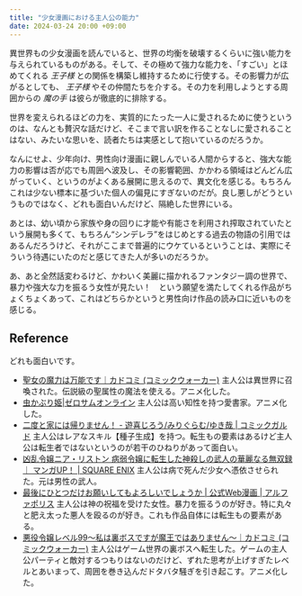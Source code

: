 ```yaml
---
title: "少女漫画における主人公の能力"
date: 2024-03-24 20:00 +09:00
---
```


異世界もの少女漫画を読んでいると、世界の均衡を破壊するくらいに強い能力を与えられているものがある。そして、その極めて強力な能力を、「すごい」とほめてくれる _王子様_ との関係を構築し維持するために行使する。その影響力が広がるとしても、 _王子様_ やその仲間たちを介する。その力を利用しようとする周囲からの _魔の手_ は彼らが徹底的に排除する。

世界を変えられるほどの力を、実質的にたった一人に愛されるために使うというのは、なんとも贅沢な話だけど、そこまで言い訳を作ることなしに愛されることはない、みたいな思いを、読者たちは実感として抱いているのだろうか。

なんにせよ、少年向け、男性向け漫画に親しんでいる人間からすると、強大な能力の影響は否が応でも周囲へ波及し、その影響範囲、かかわる領域はどんどん広がっていく、というのがよくある展開に思えるので、異文化を感じる。もちろんこれは少ない標本に基づいた個人の偏見にすぎないのだが。良し悪しがどうというものではなく、どれも面白いんだけど、隔絶した世界にいる。

あとは、幼い頃から家族や身の回りに才能や有能さを利用され搾取されていたという展開も多くて、もちろん“シンデレラ”をはじめとする過去の物語の引用ではあるんだろうけど、それがここまで普遍的にウケているということは、実際にそういう待遇にいたのだと感じてきた人が多いのだろうか。

あ、あと全然話変わるけど、かわいく美麗に描かれるファンタジー調の世界で、暴力や強大な力を振るう女性が見たい！　という願望を満たしてくれる作品がちょくちょくあって、これはどちらかというと男性向け作品の読み口に近いものを感じる。

## Reference

どれも面白いです。

- [聖女の魔力は万能です｜カドコミ (コミックウォーカー)](https://comic-walker.com/detail/KC_001223_S?episodeType=first)
    主人公は異世界に召喚された。伝説級の聖属性の魔法を使える。アニメ化した。
- [虫かぶり姫\|ゼロサムオンライン](https://zerosumonline.com/detail/musikaburihime)
    主人公は高い知性を持つ愛書家。アニメ化した。
- [二度と家には帰りません！ - 遊喜じろう/みりぐらむ/ゆき哉 \| コミックガルド](https://comic-gardo.com/episode/3269754496561197697)
    主人公はレアなスキル【種子生成】を持つ。転生もの要素はあるけど主人公は転生者ではないというのが若干のひねりがあって面白い。
- [凶乱令嬢ニア・リストン 病弱令嬢に転生した神殺しの武人の華麗なる無双録 ｜ マンガUP！ \| SQUARE ENIX](https://magazine.jp.square-enix.com/mangaup/original/kyouranreijoh/)
    主人公は病で死んだ少女へ憑依させられた。元は男性の武人。
- [最後にひとつだけお願いしてもよろしいでしょうか \| 公式Web漫画 \| アルファポリス](https://www.alphapolis.co.jp/manga/official/665000279)
    主人公は神の祝福を受けた女性。暴力を振るうのが好き。特に丸々と肥え太った悪人を殴るのが好き。これも作品自体には転生もの要素がある。
- [悪役令嬢レベル99～私は裏ボスですが魔王ではありません～｜カドコミ (コミックウォーカー)](https://comic-walker.com/detail/KC_003695_S?episodeType=first)
    主人公はゲーム世界の裏ボスへ転生した。ゲームの主人公パーティと敵対するつもりはないのだけど、ずれた思考が上げすぎたレベルとあいまって、周囲を巻き込んだドタバタ騒ぎを引き起こす。アニメ化した。

